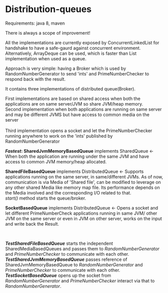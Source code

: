 # Distribution-queues

Requirements: java 8, maven

There is always a scope of improvement!

All the implementations are currently exposed by ConcurrentLinkedList for handshake to have a safe-gaurd against concurrent environment. Alternatively, ArrayDeque can be used, which is faster than List implementation when used as a queue. 

Approach is very simple: having a Broker which is used by RandomNumberGenerator to send 'ints' and PrimeNumberChecker to respond back with the result.

It contains three implementations of distributed queue(Broker).

First implementations are based on shared access when both the applications are on same server/JVM so share JVM/heap memory.
<br/>Second implementation when both applications are running on same server and may be different JVMS but have access to common media on the server  
<br/>Third implementation opens a socket and let the PrimeNumberChecker running anywhere to work on the 'ints' published by RandomNumberGenerator  

<b><i>Fastest</i>: SharedJvmMemoryBasedQueue</b> implements SharedQueue <- When both the application are running under the same JVM and have access to common JVM memory/heap allocated.

<b>SharedFileBasedQueue</b> implements DistributedQueue <- Supports applications running on the same server, in same/different JVMs. As of now, communication is via Media of 'Shared file', can be modified to leverage on any other shared Media like memory map file. Its performance depends on the Media involved and the corresponding I/O related to that.
<br/><i>start()</i> method starts the queue/broker.

<b>SocketBasedQueue</b> implements DistributedQueue <- Opens a socket and let different PrimeNumberCheck applications running in same JVM/ other JVM on the same server or even in JVM on other server, works on the input and write back the Result.

<br> 

<b><i>TestSharedFileBasedQueue</i></b> starts the independent SharedMediaBasedQueues and passes them to <i>RandomNumberGenerator</i> and <i>PrimeNumberChecker</i> to communicate with each other.
<br><b><i>TestSharedJvmMemoryBasedQueue</i></b> passes reference of SharedJvmMemoryBasedQueue to <i>RandomNumberGenerator</i> and <i>PrimeNumberChecker</i> to communicate with each other.
<br><b><i>TestSocketBasedQueue</i></b> opens up the socket from <i>RandomNumberGenerator</i> and <i>PrimeNumberChecker</i> interact via that to <i>RandomNumberGenerator</i>.


  